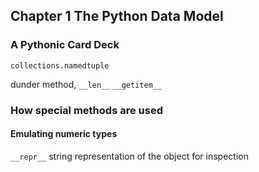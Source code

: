 ## Chapter 1 The Python Data Model

### A Pythonic Card Deck

`collections.namedtuple`

dunder method, `__len__` `__getitem__`

### How special methods are used

#### Emulating numeric types
`__repr__` string representation of the object for inspection

